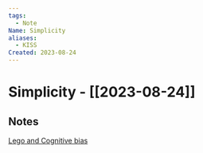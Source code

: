 ```yaml
---
tags:
  - Note
Name: Simplicity
aliases:
  - KISS
Created: 2023-08-24
---
```

# Simplicity - [[2023-08-24]]
## Notes

[Lego and Cognitive bias](https://www.boost.co.nz/blog/2021/06/new-cognitive-bias-and-agile-simplicity)

